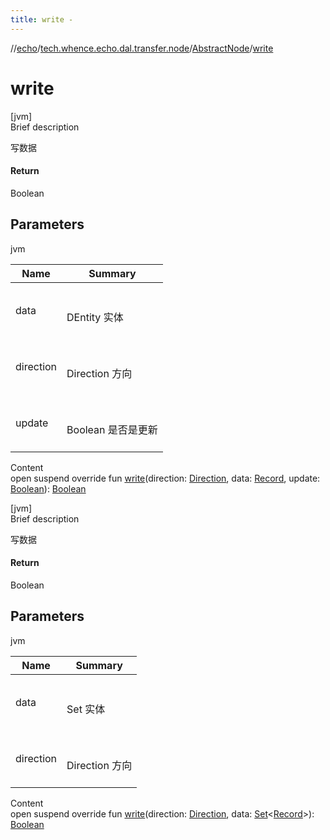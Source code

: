 ```yaml
---
title: write -
---
```

//[echo](../../index.md)/[tech.whence.echo.dal.transfer.node](../index.md)/[AbstractNode](index.md)/[write](write.md)



# write  
[jvm]  
Brief description  


写数据



#### Return  


Boolean



## Parameters  
  
jvm  
  
|  Name|  Summary| 
|---|---|
| data| <br><br>DEntity 实体<br><br>
| direction| <br><br>Direction 方向<br><br>
| update| <br><br>Boolean 是否是更新<br><br>
  
  
Content  
open suspend override fun [write](write.md)(direction: [Direction](../-direction/index.md), data: [Record](../../tech.whence.echo.dal.entity/-record/index.md), update: [Boolean](https://kotlinlang.org/api/latest/jvm/stdlib/kotlin/-boolean/index.html)): [Boolean](https://kotlinlang.org/api/latest/jvm/stdlib/kotlin/-boolean/index.html)  


[jvm]  
Brief description  


写数据



#### Return  


Boolean



## Parameters  
  
jvm  
  
|  Name|  Summary| 
|---|---|
| data| <br><br>Set<DEntity> 实体<br><br>
| direction| <br><br>Direction 方向<br><br>
  
  
Content  
open suspend override fun [write](write.md)(direction: [Direction](../-direction/index.md), data: [Set](https://kotlinlang.org/api/latest/jvm/stdlib/kotlin.collections/-set/index.html)<[Record](../../tech.whence.echo.dal.entity/-record/index.md)>): [Boolean](https://kotlinlang.org/api/latest/jvm/stdlib/kotlin/-boolean/index.html)  



